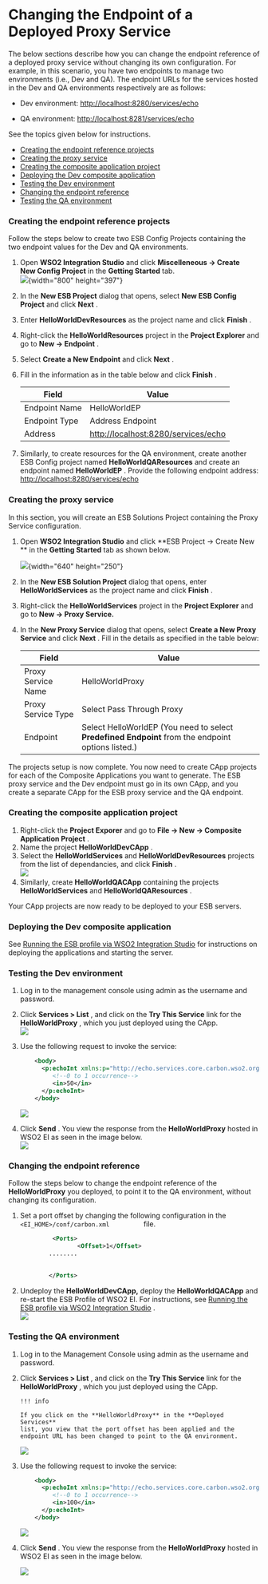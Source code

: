 # Changing the Endpoint of a Deployed Proxy Service

The below sections describe how you can change the endpoint reference of
a deployed proxy service without changing its own configuration. For
example, in this scenario, you have two endpoints to manage two
environments (i.e., Dev and QA). The endpoint URLs for the services
hosted in the Dev and QA environments respectively are as follows:

-   Dev environment:
    [http://localhost:8280/services/echo](https://www.google.com/url?q=http://localhost:8280/services/echo&sa=D&source=hangouts&ust=1533987796246000&usg=AFQjCNHGkW_-21LrrGTq7bZTCOqRn_23uw)

-   QA environment:
    [http://localhost:8281/services/echo](https://www.google.com/url?q=http://localhost:8280/services/echo&sa=D&source=hangouts&ust=1533987796246000&usg=AFQjCNHGkW_-21LrrGTq7bZTCOqRn_23uw)

See the topics given below for instructions.

-   [Creating the endpoint reference
    projects](#ChangingtheEndpointofaDeployedProxyService-Creatingtheendpointreferenceprojects)
-   [Creating the proxy
    service](#ChangingtheEndpointofaDeployedProxyService-Creatingtheproxyservice)
-   [Creating the composite application
    project](#ChangingtheEndpointofaDeployedProxyService-Creatingthecompositeapplicationproject)
-   [Deploying the Dev composite
    application](#ChangingtheEndpointofaDeployedProxyService-DeployingtheDevcompositeapplication)
-   [Testing the Dev
    environment](#ChangingtheEndpointofaDeployedProxyService-TestingtheDevenvironment)
-   [Changing the endpoint
    reference](#ChangingtheEndpointofaDeployedProxyService-Changingtheendpointreference)
-   [Testing the QA
    environment](#ChangingtheEndpointofaDeployedProxyService-TestingtheQAenvironment)

### **Creating the endpoint reference projects**

Follow the steps below to create two ESB Config Projects containing the
two endpoint values for the Dev and QA environments.

1.  Open **WSO2 Integration Studio** and click **Miscelleneous → Create
    New Config **Project**** in the **Getting Started** tab.  
    ![](attachments/119130841/119133600.png){width="800" height="397"}

2.  In the **New ESB Project** dialog that opens, select **New ESB
    Config Project** and click **Next** .

3.  Enter **HelloWorldDevResources** as the project name and click
    **Finish** .

4.  Right-click the **HelloWorldResources** project in the **Project
    Explorer** and go to **New -\> Endpoint** .
5.  Select **Create a New Endpoint** and click **Next** .

6.  Fill in the information as in the table below and click **Finish** .

    | Field         | Value                                                                                                                                                                                    |
    |---------------|------------------------------------------------------------------------------------------------------------------------------------------------------------------------------------------|
    | Endpoint Name | HelloWorldEP                                                                                                                                                                             |
    | Endpoint Type | Address Endpoint                                                                                                                                                                         |
    | Address       | [http://localhost:8280/services/echo](https://www.google.com/url?q=http://localhost:8280/services/echo&sa=D&source=hangouts&ust=1533987796246000&usg=AFQjCNHGkW_-21LrrGTq7bZTCOqRn_23uw) |

7.  Similarly, to create resources for the QA environment, create
    another ESB Config project named **HelloWorldQAResources** and
    create an endpoint named **HelloWorldEP** . Provide the following
    endpoint address:  
    [http://localhost:8280/services/echo](https://www.google.com/url?q=http://localhost:8280/services/echo&sa=D&source=hangouts&ust=1533987796246000&usg=AFQjCNHGkW_-21LrrGTq7bZTCOqRn_23uw)

### Creating the proxy service

In this section, you will create an ESB Solutions Project containing the
Proxy Service configuration.

1.  Open **WSO2 Integration Studio** and click **ESB Project → Create
    New ** in the **Getting Started** tab as shown below.

    ![](attachments/119130841/119130843.png){width="640" height="250"}

2.  In the **New ESB Solution Project** dialog that opens, enter
    **HelloWorldServices** as the project name and click **Finish** .

3.  Right-click the **HelloWorldServices** project in the **Project
    Explorer** and go to **New -\> Proxy Service.**

4.  In the **New Proxy Service** dialog that opens, select **Create a
    New Proxy Service** and click **Next** . Fill in the details as
    specified in the table below:

    | Field              | Value                                                                                              |
    |--------------------|----------------------------------------------------------------------------------------------------|
    | Proxy Service Name | HelloWorldProxy                                                                                    |
    | Proxy Service Type | Select Pass Through Proxy                                                                          |
    | Endpoint           | Select HelloWorldEP (You need to select **Predefined Endpoint** from the endpoint options listed.) |

The projects setup is now complete. You now need to create CApp projects
for each of the Composite Applications you want to generate. The ESB
proxy service and the Dev endpoint must go in its own CApp, and you
create a separate CApp for the ESB proxy service and the QA endpoint.

### **Creating the composite application project**

1.  Right-click the **Project Exporer** and go to **File -\> New -\>
    Composite Application Project** .
2.  Name the project **HelloWorldDevCApp** .
3.  Select the **HelloWorldServices** and **HelloWorldDevResources**
    projects from the list of dependancies, and click **Finish** .  
    ![](attachments/119130841/119130852.png)
4.  Similarly, create **HelloWorldQACApp** containing the projects
    **HelloWorldServices** and **HelloWorldQAResources** .

Your CApp projects are now ready to be deployed to your ESB servers.

### Deploying the Dev composite application

See [Running the ESB profile via WSO2 Integration
Studio](https://docs.wso2.com/display/EI650/Running+the+Product#RunningtheProduct-RunningtheESBprofileviaTooling)
for instructions on deploying the applications and starting the server.

### Testing the Dev environment

1.  Log in to the management console using admin as the username and
    password.
2.  Click **Services \> List** , and click on the **Try This Service**
    link for the **HelloWorldProxy** , which you just deployed using the
    CApp.  
    ![](attachments/119130841/119130851.png)
3.  Use the following request to invoke the service:

    ``` xml
        <body>
          <p:echoInt xmlns:p="http://echo.services.core.carbon.wso2.org">
             <!--0 to 1 occurrence-->
             <in>50</in>
          </p:echoInt>
        </body>
    ```

    ![](attachments/119130841/119130850.png)

4.  Click **Send** . You view the response from the **HelloWorldProxy**
    hosted in WSO2 EI as seen in the image below.  
    ![](attachments/119130841/119130849.png)

### Changing the endpoint reference

Follow the steps below to change the endpoint reference of the
**HelloWorldProxy** you deployed, to point it to the QA environment,
without changing its configuration.

1.  Set a port offset by changing the following configuration in the
    `           <EI_HOME>/conf/carbon.xml          ` file.

    ``` xml
             <Ports>
                    <Offset>1</Offset>
            ........
        
        
            </Ports>
    ```

2.  Undeploy the **HelloWorldDevCApp,** deploy the **HelloWorldQACApp**
    and re-start the ESB Profile of WSO2 EI. For instructions, see
    [Running the ESB profile via WSO2 Integration
    Studio](https://docs.wso2.com/display/EI650/Running+the+Product#RunningtheProduct-RunningtheESBprofileviaTooling)
    .  
    ![](attachments/119130841/119130846.png)

### Testing the QA environment

1.  Log in to the Management Console using admin as the username and
    password.
2.  Click **Services \> List** , and click on the **Try This Service**
    link for the **HelloWorldProxy** , which you just deployed using the
    CApp.

        !!! info
    
        If you click on the **HelloWorldProxy** in the **Deployed Services**
        list, you view that the port offset has been applied and the
        endpoint URL has been changed to point to the QA environment.
    

      
    ![](attachments/119130841/119130851.png)

3.  Use the following request to invoke the service:

    ``` xml
        <body>
          <p:echoInt xmlns:p="http://echo.services.core.carbon.wso2.org">
             <!--0 to 1 occurrence-->
             <in>100</in>
          </p:echoInt>
        </body>
    ```

    ![](attachments/119130841/119130847.png)

4.  Click **Send** . You view the response from the **HelloWorldProxy**
    hosted in WSO2 EI as seen in the image below.

    ![](attachments/119130841/119130845.png)
